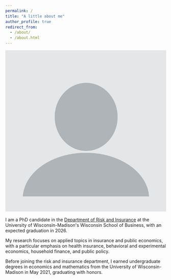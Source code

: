 ```yaml
---
permalink: /
title: "A little about me"
author_profile: true
redirect_from: 
  - /about/
  - /about.html
---
```

![Alt text](images/profile.png)

I am a PhD candidate in the [Department of Risk and Insurance](https://business.wisc.edu/faculty-research/risk-insurance/) at the University of Wisconsin-Madison's Wisconsin School of Business, with an expected graduation in 2026.

My research focuses on applied topics in insurance and public economics, with a particular emphasis on health insurance, behavioral and experimental economics, household finance, and public policy.

Before joining the risk and insurance department, I earned undergraduate degrees in economics and mathematics from the University of Wisconsin-Madison in May 2021, graduating with honors.


